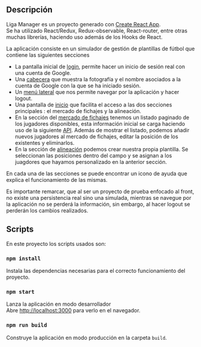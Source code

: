 ## Descripción

Liga Manager es un proyecto generado con [Create React App](https://github.com/facebook/create-react-app).<br>
Se ha utilizado React/Redux, Redux-observable, React-router, entre otras muchas librerías, haciendo uso además de los Hooks de React.

La aplicación consiste en un simulador de gestión de plantillas de fútbol que contiene las siguientes secciones

-   La pantalla inicial de [login](), permite hacer un inicio de sesión real con una cuenta de Google.
-   Una [cabecera]() que muestra la fotografía y el nombre asociados a la cuenta de Google con la que se ha iniciado sesión.
-   Un [menú lateral]() que nos permite navegar por la aplicación y hacer logout.
-   Una pantalla de [inicio]() que facilita el acceso a las dos secciones principales : el mercado de fichajes y la alineación.
-   En la sección del [mercado de fichajes]() tenemos un listado paginado de los jugadores disponibles, esta información inicial se carga haciendo uso de la siguiente [API](https://reqres.in/). Además de mostrar el listado, podemos añadir nuevos jugadores al mercado de fichajes, editar la posición de los existentes y eliminarlos.
-   En la sección de [alineación]() podemos crear nuestra propia plantilla. Se seleccionan las posiciones dentro del campo y se asignan a los juagdores que hayamos personalizado en la anterior sección.

En cada una de las secciones se puede encontrar un icono de ayuda que explica el funcionamiento de las mismas.

Es importante remarcar, que al ser un proyecto de prueba enfocado al front, no existe una persistencia real sino una simulada, mientras se navegue por la aplicación no se perderá la información, sin embargo, al hacer logout se perderán los cambios realizados.

## Scripts

En este proyecto los scripts usados son:

### `npm install`

Instala las dependencias necesarias para el correcto funcionamiento del proyecto.

### `npm start`

Lanza la aplicación en modo desarrollador<br>
Abre [http://localhost:3000](http://localhost:3000) para verlo en el navegador.

### `npm run build`

Construye la aplicación en modo producción en la carpeta `build`.
